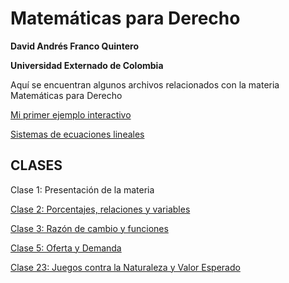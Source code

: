 # Matemáticas para Derecho

**David Andrés Franco Quintero**

**Universidad Externado de Colombia**

Aquí se encuentran algunos archivos relacionados con la materia Matemáticas para Derecho

[Mi primer ejemplo interactivo](Ejemplo1.html)

[Sistemas de ecuaciones lineales](Sistemas_de_ecuaciones_lineales.html)

## CLASES
Clase 1: Presentación de la materia

[Clase 2: Porcentajes, relaciones y variables](Clase2.html)

[Clase 3: Razón de cambio y funciones](Clase3.html)

[Clase 5: Oferta y Demanda](Clase5.html)

[Clase 23: Juegos contra la Naturaleza y Valor Esperado](Clase23.html)
